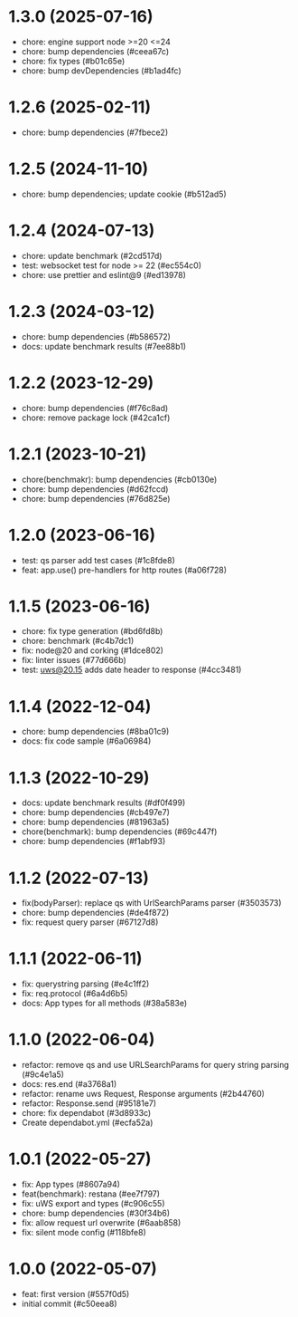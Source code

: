 # 1.3.0 (2025-07-16)

- chore: engine support node >=20 <=24
- chore: bump dependencies (#ceea67c)
- chore: fix types (#b01c65e)
- chore: bump devDependencies (#b1ad4fc)

# 1.2.6 (2025-02-11)

- chore: bump dependencies (#7fbece2)

# 1.2.5 (2024-11-10)

- chore: bump dependencies; update cookie (#b512ad5)

# 1.2.4 (2024-07-13)

- chore: update benchmark (#2cd517d)
- test: websocket test for node >= 22 (#ec554c0)
- chore: use prettier and eslint@9 (#ed13978)

# 1.2.3 (2024-03-12)

- chore: bump dependencies (#b586572)
- docs: update benchmark results (#7ee88b1)

# 1.2.2 (2023-12-29)

- chore: bump dependencies (#f76c8ad)
- chore: remove package lock (#42ca1cf)

# 1.2.1 (2023-10-21)

- chore(benchmakr): bump dependencies (#cb0130e)
- chore: bump dependencies (#d62fccd)
- chore: bump dependencies (#76d825e)

# 1.2.0 (2023-06-16)

- test: qs parser add test cases (#1c8fde8)
- feat: app.use() pre-handlers for http routes (#a06f728)

# 1.1.5 (2023-06-16)

- chore: fix type generation (#bd6fd8b)
- chore: benchmark (#c4b7dc1)
- fix: node@20 and corking (#1dce802)
- fix: linter issues (#77d666b)
- test: uws@20.15 adds date header to response (#4cc3481)

# 1.1.4 (2022-12-04)

- chore: bump dependencies (#8ba01c9)
- docs: fix code sample (#6a06984)

# 1.1.3 (2022-10-29)

- docs: update benchmark results (#df0f499)
- chore: bump dependencies (#cb497e7)
- chore: bump dependencies (#81963a5)
- chore(benchmark): bump dependencies (#69c447f)
- chore: bump dependencies (#f1abf93)

# 1.1.2 (2022-07-13)

- fix(bodyParser): replace qs with UrlSearchParams parser (#3503573)
- chore: bump dependencies (#de4f872)
- fix: request query parser (#67127d8)

# 1.1.1 (2022-06-11)

- fix: querystring parsing (#e4c1ff2)
- fix: req.protocol (#6a4d6b5)
- docs: App types for all methods (#38a583e)

# 1.1.0 (2022-06-04)

- refactor: remove qs and use URLSearchParams for query string parsing (#9c4e1a5)
- docs: res.end (#a3768a1)
- refactor: rename uws Request, Response arguments (#2b44760)
- refactor: Response.send (#95181e7)
- chore: fix dependabot (#3d8933c)
- Create dependabot.yml (#ecfa52a)

# 1.0.1 (2022-05-27)

- fix: App types (#8607a94)
- feat(benchmark): restana (#ee7f797)
- fix: uWS export and types (#c906c55)
- chore: bump dependencies (#30f34b6)
- fix: allow request url overwrite (#6aab858)
- fix: silent mode config (#118bfe8)

# 1.0.0 (2022-05-07)

- feat: first version (#557f0d5)
- initial commit (#c50eea8)
